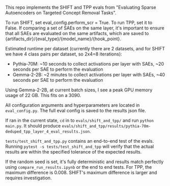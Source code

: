 This repo implements the SHIFT and TPP evals from "Evaluating Sparse Autoencoders on Targeted Concept Removal Tasks".

To run SHIFT, set eval_config.perform_scr = True. To run TPP, set it to False. If comparing a set of SAEs on the same layer, it's important to ensure that all SAEs are evaluated on the same artifacts, which are saved to {artifacts_dir}/{eval_type}/{model_name}/{hook_point}.

Estimated runtime per dataset (currently there are 2 datasets, and for SHIFT we have 4 class pairs per dataset, so 2x4=8 iterations):

- Pythia-70M: ~10 seconds to collect activations per layer with SAEs, ~20 seconds per SAE to perform the evaluation
- Gemma-2-2B: ~2 minutes to collect activations per layer with SAEs, ~40 seconds per SAE to perform the evaluation

Using Gemma-2-2B, at current batch sizes, I see a peak GPU memory usage of 22 GB. This fits on a 3090.

All configuration arguments and hyperparameters are located in `eval_config.py`. The full eval config is saved to the results json file.

If ran in the current state, `cd` in to `evals/shift_and_tpp/` and run `python main.py`. It should produce `evals/shift_and_tpp/results/pythia-70m-deduped_tpp_layer_4_eval_results.json`.

`tests/test_shift_and_tpp.py` contains an end-to-end test of the evals. Running `pytest -s tests/test_shift_and_tpp` will verify that the actual results are within the specified tolerance of the expected results.

If the random seed is set, it's fully deterministic and results match perfectly using `compare_run_results.ipynb` or the end to end tests. For TPP, the maximum difference is 0.008. SHIFT's maximum difference is larger and requires investigation.